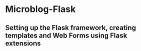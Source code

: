 # Microblog-Flask

## Setting up the Flask framework, creating templates and Web Forms using Flask extensions
